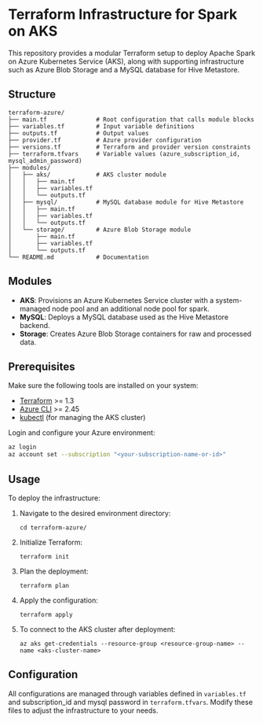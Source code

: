 # Terraform Infrastructure for Spark on AKS

This repository provides a modular Terraform setup to deploy Apache Spark on Azure Kubernetes Service (AKS), along with supporting infrastructure such as Azure Blob Storage and a MySQL database for Hive Metastore.

## Structure

```
terraform-azure/
├── main.tf              # Root configuration that calls module blocks
├── variables.tf         # Input variable definitions
├── outputs.tf           # Output values
├── provider.tf          # Azure provider configuration
├── versions.tf          # Terraform and provider version constraints
├── terraform.tfvars     # Variable values (azure_subscription_id, mysql_admin_password)
├── modules/
│   ├── aks/             # AKS cluster module
│   │   ├── main.tf
│   │   ├── variables.tf
│   │   └── outputs.tf
│   ├── mysql/           # MySQL database module for Hive Metastore
│   │   ├── main.tf
│   │   ├── variables.tf
│   │   └── outputs.tf
│   └── storage/         # Azure Blob Storage module
│       ├── main.tf
│       ├── variables.tf
│       └── outputs.tf
└── README.md            # Documentation
```

## Modules

- **AKS**: Provisions an Azure Kubernetes Service cluster with a system-managed node pool and an additional node pool for spark.
- **MySQL**: Deploys a MySQL database used as the Hive Metastore backend.
- **Storage**: Creates Azure Blob Storage containers for raw and processed data.

## Prerequisites

Make sure the following tools are installed on your system:

- [Terraform](https://developer.hashicorp.com/terraform/downloads) >= 1.3
- [Azure CLI](https://learn.microsoft.com/en-us/cli/azure/install-azure-cli) >= 2.45
- [kubectl](https://kubernetes.io/docs/tasks/tools/install-kubectl/) (for managing the AKS cluster)

Login and configure your Azure environment:

```bash
az login
az account set --subscription "<your-subscription-name-or-id>"
```

## Usage

To deploy the infrastructure:

1. Navigate to the desired environment directory:
   ```
   cd terraform-azure/
   ```

2. Initialize Terraform:
   ```
   terraform init
   ```

3. Plan the deployment:
   ```
   terraform plan
   ```

4. Apply the configuration:
   ```
   terraform apply
   ```

5. To connect to the AKS cluster after deployment:
   ```
   az aks get-credentials --resource-group <resource-group-name> --name <aks-cluster-name>
   ```

## Configuration

All configurations are managed through variables defined in `variables.tf` and subscription_id and mysql password in `terraform.tfvars`. Modify these files to adjust the infrastructure to your needs.

